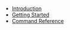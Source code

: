 * [Introduction](/)
* [Getting Started](/getting_started.md)
* [Command Reference](/command_reference.md)
